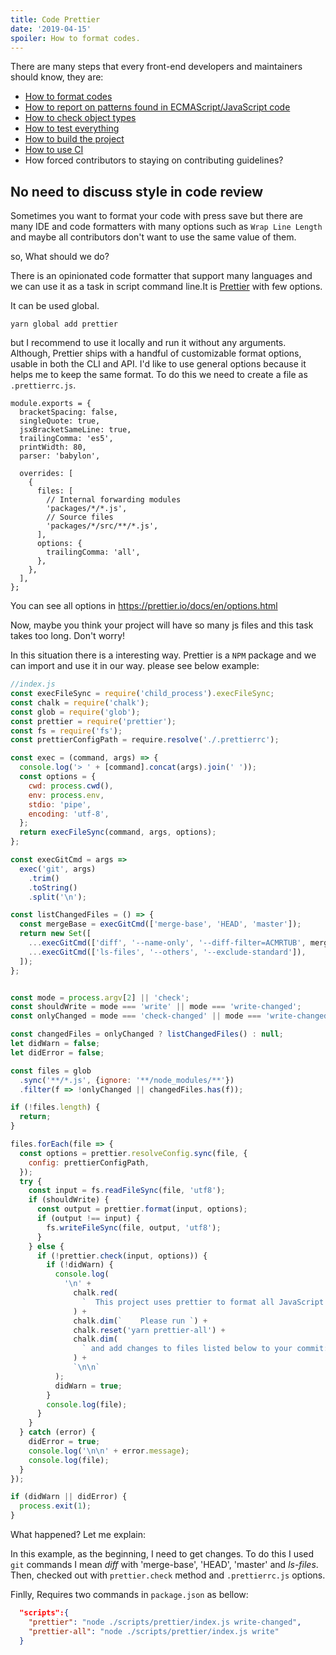 ```yaml
---
title: Code Prettier
date: '2019-04-15'
spoiler: How to format codes.
---
```


There are many steps that every front-end developers and maintainers should know, they are:
 - [How to format codes](https://overafaik.com/formatting-codes)
 - [How to report on patterns found in ECMAScript/JavaScript code](https://overafaik.com/linting-codes)
 - [How to check object types](https://overafaik.com/flow-type-check)
 - [How to test everything](https://overafaik.com/jest)
 - [How to build the project](https://overafaik.com/build-project)
 - [How to use CI](https://overafaik.com/continous-integration)
 - How forced contributors to staying on contributing guidelines?

## No need to discuss style in code review
Sometimes you want to format your code with press save but there are many IDE and code formatters with many options such as `Wrap Line Length` and maybe all contributors don't want to use the same value of them.

so, What should we do?

There is an opinionated code formatter that support many languages and we can use it as a task in script command line.It is [Prettier](https://prettier.io/) with few options.

It can be used global. 
```
yarn global add prettier
```

but I recommend to use it locally and run it without any arguments. Although, Prettier ships with a handful of customizable format options, usable in both the CLI and API. I'd like to use general options because it helps me to keep the same format. To do this we need to create a file as `.prettierrc.js`.
```
module.exports = {
  bracketSpacing: false,
  singleQuote: true,
  jsxBracketSameLine: true,
  trailingComma: 'es5',
  printWidth: 80,
  parser: 'babylon',

  overrides: [
    {
      files: [
        // Internal forwarding modules
        'packages/*/*.js',
        // Source files
        'packages/*/src/**/*.js',
      ],
      options: {
        trailingComma: 'all',
      },
    },
  ],
};

```
You can see all options in https://prettier.io/docs/en/options.html

Now, maybe you think your project will have so many js files and this task takes too long. Don't worry!

In this situation there is a interesting way. Prettier is a `NPM` package and we can import and use it in our way. please see below example:

```javascript
//index.js
const execFileSync = require('child_process').execFileSync;
const chalk = require('chalk');
const glob = require('glob');
const prettier = require('prettier');
const fs = require('fs');
const prettierConfigPath = require.resolve('./.prettierrc');

const exec = (command, args) => {
  console.log('> ' + [command].concat(args).join(' '));
  const options = {
    cwd: process.cwd(),
    env: process.env,
    stdio: 'pipe',
    encoding: 'utf-8',
  };
  return execFileSync(command, args, options);
};

const execGitCmd = args =>
  exec('git', args)
    .trim()
    .toString()
    .split('\n');

const listChangedFiles = () => {
  const mergeBase = execGitCmd(['merge-base', 'HEAD', 'master']);
  return new Set([
    ...execGitCmd(['diff', '--name-only', '--diff-filter=ACMRTUB', mergeBase]),
    ...execGitCmd(['ls-files', '--others', '--exclude-standard']),
  ]);
};


const mode = process.argv[2] || 'check';
const shouldWrite = mode === 'write' || mode === 'write-changed';
const onlyChanged = mode === 'check-changed' || mode === 'write-changed';

const changedFiles = onlyChanged ? listChangedFiles() : null;
let didWarn = false;
let didError = false;

const files = glob
  .sync('**/*.js', {ignore: '**/node_modules/**'})
  .filter(f => !onlyChanged || changedFiles.has(f));

if (!files.length) {
  return;
}

files.forEach(file => {
  const options = prettier.resolveConfig.sync(file, {
    config: prettierConfigPath,
  });
  try {
    const input = fs.readFileSync(file, 'utf8');
    if (shouldWrite) {
      const output = prettier.format(input, options);
      if (output !== input) {
        fs.writeFileSync(file, output, 'utf8');
      }
    } else {
      if (!prettier.check(input, options)) {
        if (!didWarn) {
          console.log(
            '\n' +
              chalk.red(
                `  This project uses prettier to format all JavaScript code.\n`
              ) +
              chalk.dim(`    Please run `) +
              chalk.reset('yarn prettier-all') +
              chalk.dim(
                ` and add changes to files listed below to your commit:`
              ) +
              `\n\n`
          );
          didWarn = true;
        }
        console.log(file);
      }
    }
  } catch (error) {
    didError = true;
    console.log('\n\n' + error.message);
    console.log(file);
  }
});

if (didWarn || didError) {
  process.exit(1);
}
```

What happened? Let me explain:

In this example, as the beginning, I need to get changes. To do this I used `git` commands I mean *diff* with 'merge-base', 'HEAD', 'master' and *ls-files*. Then, checked out with `prettier.check` method and `.prettierrc.js` options.

Finlly, Requires two commands in `package.json` as bellow:

```json
  "scripts":{
    "prettier": "node ./scripts/prettier/index.js write-changed",
    "prettier-all": "node ./scripts/prettier/index.js write"
  }
```


